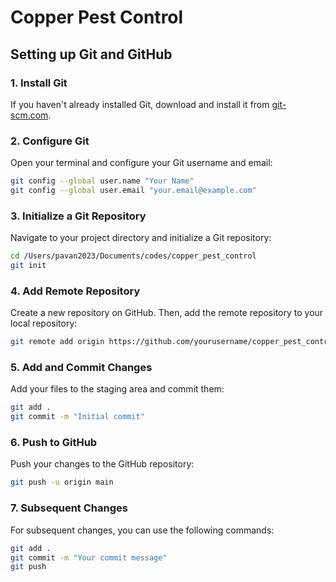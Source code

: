 # Copper Pest Control

## Setting up Git and GitHub

### 1. Install Git

If you haven't already installed Git, download and install it from [git-scm.com](https://git-scm.com/).

### 2. Configure Git

Open your terminal and configure your Git username and email:

```sh
git config --global user.name "Your Name"
git config --global user.email "your.email@example.com"
```

### 3. Initialize a Git Repository

Navigate to your project directory and initialize a Git repository:

```sh
cd /Users/pavan2023/Documents/codes/copper_pest_control
git init
```

### 4. Add Remote Repository

Create a new repository on GitHub. Then, add the remote repository to your local repository:

```sh
git remote add origin https://github.com/yourusername/copper_pest_control.git
```

### 5. Add and Commit Changes

Add your files to the staging area and commit them:

```sh
git add .
git commit -m "Initial commit"
```

### 6. Push to GitHub

Push your changes to the GitHub repository:

```sh
git push -u origin main
```

### 7. Subsequent Changes

For subsequent changes, you can use the following commands:

```sh
git add .
git commit -m "Your commit message"
git push
```

```

```
